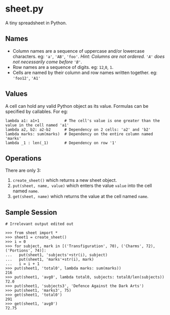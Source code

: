# sheet.py
A tiny spreadsheet in Python.

## Names
* Column names are a sequence of uppercase and/or lowercase characters. eg: `'a'`, `'AB'`, `'foo'`.
_Hint: Columns are not ordered. `'A'` does not necessarily come before `'B'`._
* Row names are a sequence of digits. eg: `12`,`0`, `1`.
* Cells are named by their column and row names written together. eg: `'foo12'`, `'A1'`

## Values
A cell can hold any valid Python object as its value.
Formulas can be specified by callables. For eg:
```
lambda a1: a1+1           # The cell's value is one greater than the value in the cell named 'a1'
lambda a2, b2: a2-b2      # Dependency on 2 cells: 'a2' and 'b2'
lambda marks: sum(marks)  # Dependency on the entire column named 'marks'
lambda _1 : len(_1)       # Dependency on row '1'
```

## Operations
There are only 3:
1. `create_sheet()` which returns a new sheet object.
2. `put(sheet, name, value)` which enters the value `value` into the cell named `name`.
3. `get(sheet, name)` which returns the value at the cell named `name`.

## Sample Session
```
# Irrelevant output edited out

>>> from sheet import *
>>> sheet1 = create_sheet()
>>> i = 0
>>> for subject, mark in [('Transfiguration', 70), ('Charms', 72), ('Portions', 74)]:
...   put(sheet1, 'subjects'+str(i), subject)
...   put(sheet1, 'marks'+str(i), mark)
...   i = i + 1
>>> put(sheet1, 'total0', lambda marks: sum(marks))
216
>>> put(sheet1, 'avg0', lambda total0, subjects: total0/len(subjects))
72.0
>>> put(sheet1, 'subjects3', 'Defence Against the Dark Arts')
>>> put(sheet1, 'marks3', 75)
>>> get(sheet1, 'total0')
291
>>> get(sheet1, 'avg0')
72.75



```
